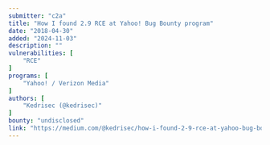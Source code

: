 ```yaml
---
submitter: "c2a"
title: "How I found 2.9 RCE at Yahoo! Bug Bounty program"
date: "2018-04-30"
added: "2024-11-03"
description: ""
vulnerabilities: [
    "RCE"
]
programs: [
    "Yahoo! / Verizon Media"
]
authors: [
    "Kedrisec (@kedrisec)"
]
bounty: "undisclosed"
link: "https://medium.com/@kedrisec/how-i-found-2-9-rce-at-yahoo-bug-bounty-program-20ab50dbfac7"
---
```




